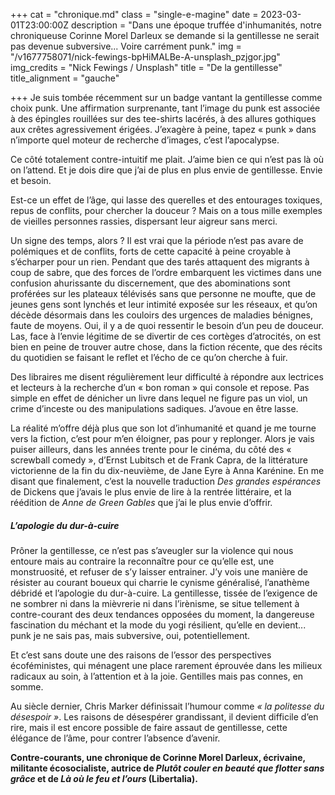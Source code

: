 +++
cat = "chronique.md"
class = "single-e-magine"
date = 2023-03-01T23:00:00Z
description = "Dans une époque truffée d'inhumanités, notre chroniqueuse Corinne Morel Darleux se demande si la gentillesse ne serait pas devenue subversive... Voire carrément punk."
img = "/v1677758071/nick-fewings-bpHiMALBe-A-unsplash_pzjgor.jpg"
img_credits = "Nick Fewings / Unsplash"
title = "De la gentillesse"
title_alignment = "gauche"

+++
Je suis tombée récemment sur un badge vantant la gentillesse comme choix punk. Une affirmation surprenante, tant l’image du punk est associée à des épingles rouillées sur des tee-shirts lacérés, à des allures gothiques aux crêtes agressivement érigées. J’exagère à peine, tapez « punk » dans n’importe quel moteur de recherche d’images, c’est l’apocalypse. 

Ce côté totalement contre-intuitif me plait. J’aime bien ce qui n’est pas là où on l’attend. Et je dois dire que j’ai de plus en plus envie de gentillesse. Envie et besoin.

Est-ce un effet de l’âge, qui lasse des querelles et des entourages toxiques, repus de conflits, pour chercher la douceur ? Mais on a tous mille exemples de vieilles personnes rassies, dispersant leur aigreur sans merci. 

Un signe des temps, alors ? Il est vrai que la période n’est pas avare de polémiques et de conflits, forts de cette capacité à peine croyable à s’écharper pour un rien. Pendant que des tarés attaquent des migrants à coup de sabre, que des forces de l’ordre embarquent les victimes dans une confusion ahurissante du discernement, que des abominations sont proférées sur les plateaux télévisés sans que personne ne moufte, que de jeunes gens sont lynchés et leur intimité exposée sur les réseaux, et qu’on décède désormais dans les couloirs des urgences de maladies bénignes, faute de moyens. Oui, il y a de quoi ressentir le besoin d’un peu de douceur. Las, face à l’envie légitime de se divertir de ces cortèges d’atrocités, on est bien en peine de trouver autre chose, dans la fiction récente, que des récits du quotidien se faisant le reflet et l’écho de ce qu’on cherche à fuir. 

Des libraires me disent régulièrement leur difficulté à répondre aux lectrices et lecteurs à la recherche d’un « bon roman » qui console et repose. Pas simple en effet de dénicher un livre dans lequel ne figure pas un viol, un crime d’inceste ou des manipulations sadiques. J’avoue en être lasse.

La réalité m’offre déjà plus que son lot d’inhumanité et quand je me tourne vers la fiction, c’est pour m’en éloigner, pas pour y replonger. Alors je vais puiser ailleurs, dans les années trente pour le cinéma, du côté des « screwball comedy », d’Ernst Lubitsch et de Frank Capra, de la littérature victorienne de la fin du dix-neuvième, de Jane Eyre à Anna Karénine. En me disant que finalement, c’est la nouvelle traduction _Des grandes espérances_ de Dickens que j’avais le plus envie de lire à la rentrée littéraire, et la réédition de _Anne de Green Gables_ que j’ai le plus envie d’offrir.

##### L’apologie du dur-à-cuire

Prôner la gentillesse, ce n’est pas s’aveugler sur la violence qui nous entoure mais au contraire la reconnaître pour ce qu’elle est, une monstruosité, et refuser de s’y laisser entrainer. J’y vois une manière de résister au courant boueux qui charrie le cynisme généralisé, l’anathème débridé et l’apologie du dur-à-cuire. La gentillesse, tissée de l’exigence de ne sombrer ni dans la mièvrerie ni dans l’irènisme, se situe tellement à contre-courant des deux tendances opposées du moment, la dangereuse fascination du méchant et la mode du yogi résilient, qu’elle en devient... punk je ne sais pas, mais subversive, oui, potentiellement.

Et c’est sans doute une des raisons de l’essor des perspectives écoféministes, qui ménagent une place rarement éprouvée dans les milieux radicaux au soin, à l’attention et à la joie. Gentilles mais pas connes, en somme.

Au siècle dernier, Chris Marker définissait l’humour comme _« la politesse du désespoir »_. Les raisons de désespérer grandissant, il devient difficile d’en rire, mais il est encore possible de faire assaut de gentillesse, cette élégance de l’âme, pour contrer l’absence d’avenir. 

**Contre-courants, une chronique de Corinne Morel Darleux, écrivaine, militante écosocialiste, autrice de _Plutôt couler en beauté que flotter sans grâce_ et de _Là où le feu et l’ours_ (Libertalia).**